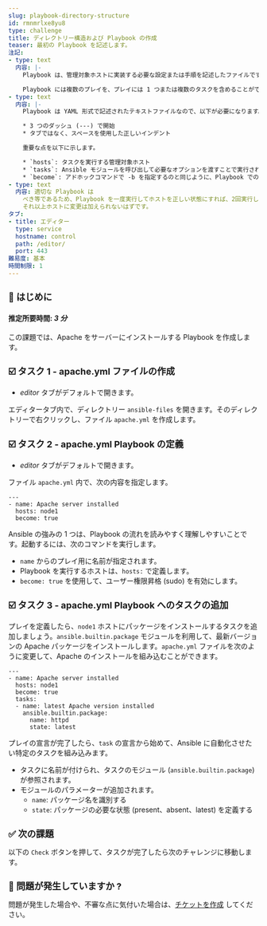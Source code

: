 ```yaml
---
slug: playbook-directory-structure
id: rmnmrlxe8yu8
type: challenge
title: ディレクトリー構造および Playbook の作成
teaser: 最初の Playbook を記述します。
注記:
- type: text
  内容: |-
    Playbook は、管理対象ホストに実装する必要な設定または手順を記述したファイルです。Playbook は、複雑で時間のかかる管理タスクを、簡単で繰り返し可能なルーチンに変換でき、予測可能で正常な結果を出すことができます。

    Playbook には複数のプレイを、プレイには 1 つまたは複数のタスクを含めることができます。タスクでは、アクションを実行するためにモジュールが呼び出されます。プレイの目的は、ホストのグループをマッピングすることです。タスクの目標は、それらのホストに対してモジュールを実装することです。
- type: text
  内容: |-
    Playbook は YAML 形式で記述されたテキストファイルなので、以下が必要になります。

    * 3 つのダッシュ (---) で開始
    * タブではなく、スペースを使用した正しいインデント

    重要な点を以下に示します。

    * `hosts`: タスクを実行する管理対象ホスト
    * `tasks`: Ansible モジュールを呼び出して必要なオプションを渡すことで実行される操作
    * `become`: アドホックコマンドで -b を指定するのと同じように、Playbook での権限昇格。
- type: text
  内容: 適切な Playbook は
    べき等であるため、Playbook を一度実行してホストを正しい状態にすれば、2回実行しても安全で、
    それ以上ホストに変更は加えられないはずです。
タブ:
- title: エディター
  type: service
  hostname: control
  path: /editor/
  port: 443
難易度: 基本
時間制限: 1
---
```

👋 はじめに
===
#### 推定所要時間: *3 分*<p>
この課題では、Apache をサーバーにインストールする Playbook を作成します。

☑️ タスク 1 - apache.yml ファイルの作成
===
* *editor* タブがデフォルトで開きます。

エディタータブ内で、ディレクトリー `ansible-files` を開きます。そのディレクトリーで右クリックし、ファイル `apache.yml` を作成します。

☑️ タスク 2 - apache.yml Playbook の定義
===
* *editor* タブがデフォルトで開きます。

ファイル `apache.yml` 内で、次の内容を指定します。

```
---
- name: Apache server installed
  hosts: node1
  become: true
```
Ansible の強みの 1 つは、Playbook の流れを読みやすく理解しやすいことです。起動するには、次のコマンドを実行します。

* `name` からのプレイ用に名前が指定されます。
* Playbook を実行するホストは、`hosts:` で定義します。
* `become: true` を使用して、ユーザー権限昇格 (sudo) を有効にします。

☑️ タスク 3 - apache.yml Playbook へのタスクの追加
===

プレイを定義したら、`node1` ホストにパッケージをインストールするタスクを追加しましょう。`ansible.builtin.package` モジュールを利用して、最新バージョンの Apache パッケージをインストールします。`apache.yml` ファイルを次のように変更して、Apache のインストールを組み込むことができます。

```
---
- name: Apache server installed
  hosts: node1
  become: true
  tasks:
  - name: latest Apache version installed
    ansible.builtin.package:
      name: httpd
      state: latest
```

プレイの宣言が完了したら、`task` の宣言から始めて、Ansible に自動化させたい特定のタスクを組み込みます。

* タスクに名前が付けられ、タスクのモジュール (`ansible.builtin.package`) が参照されます。
* モジュールのパラメーターが追加されます。
  * `name`: パッケージ名を識別する
  * `state`: パッケージの必要な状態 (present、absent、latest) を定義する

✅ 次の課題
===
以下の `Check` ボタンを押して、タスクが完了したら次のチャレンジに移動します。

🐛 問題が発生していますか ?
====

問題が発生した場合や、不審な点に気付いた場合は、[チケットを作成](https://github.com/ansible/instruqt/issues/new?labels=writing-first-playbook&title=Issue+with+Writing+First+Playbook+slug+ID:+playbook-directory-structure&assignees=rlopez133) してください。

<style type="text/css" rel="stylesheet">
  .lightbox {
    display: none;
    position: fixed;
    justify-content: center;
    align-items: center;
    z-index: 999;
    top: 0;
    left: 0;
    right: 0;
    bottom: 0;
    padding: 1rem;
    background: rgba(0, 0, 0, 0.8);
    margin-left: auto;
    margin-right: auto;
    margin-top: auto;
    margin-bottom: auto;
  }
  .lightbox:target {
    display: flex;
  }
  .lightbox img {
    /* max-height: 100% */
    max-width: 60%;
    max-height: 60%;
  }
  img {
    display: block;
    margin-left: auto;
    margin-right: auto;
    width: 100%;
  }
  h1 {
    font-size: 18px;
  }
    h2 {
    font-size: 16px;
    font-weight: 600
  }
    h3 {
    font-size: 14px;
    font-weight: 600
  }
  p span {
    font-size: 14px;
  }
  ul li span {
    font-size: 14px
  }
</style>